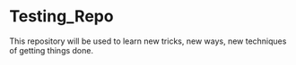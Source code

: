 # Testing_Repo
This repository will be used to learn new tricks, new ways, new techniques of getting things done.
